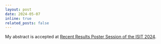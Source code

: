 ```yaml
---
layout: post
date: 2024-05-07
inline: true
related_posts: false
---
```


My abstract is accepted at [Recent Results Poster Session of the ISIT 2024](https://2024.ieee-isit.org/call-recent-results).